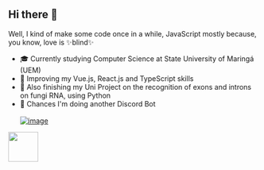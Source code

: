 ## Hi there 🖖

Well, I kind of make some code once in a while, JavaScript mostly because, you know, love is ✨blind✨ <br>
- 🎓 Currently studying Computer Science at State University of Maringá (UEM)
- 🌿 Improving my Vue.js, React.js and TypeScript skills <br>
- 🍄 Also finishing my Uni Project on the recognition of exons and introns on fungi RNA, using Python <br>
- 🤖 Chances I'm doing another Discord Bot <br>
<br>[![image](https://img.shields.io/badge/SarahAnduca-0077B5?style=for-the-badge&logo=linkedin&logoColor=white)](https://www.linkedin.com/in/sarah-anduca/)
<img src="https://media.giphy.com/media/8lPQQ6UsC1uXllpa40/giphy.gif" width="60" height="60">




<!--
**sarahanduca/sarahanduca** is a ✨ _special_ ✨ repository because its `README.md` (this file) appears on your GitHub profile.

Here are some ideas to get you started:

- 🔭 I’m currently working on ...
- 🌱 I’m currently learning ...
- 👯 I’m looking to collaborate on ...
- 🤔 I’m looking for help with ...
- 💬 Ask me about ...
- 📫 How to reach me: ...
- 😄 Pronouns: ...
- ⚡ Fun fact: ...
-->
